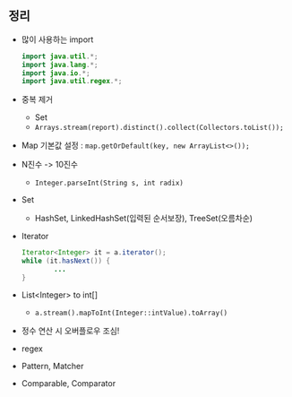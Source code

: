 ## 정리

- 많이 사용하는 import
  ```java
  import java.util.*;
  import java.lang.*;
  import java.io.*;
  import java.util.regex.*;
  ```

- 중복 제거
    - Set
    - `Arrays.stream(report).distinct().collect(Collectors.toList());`

- Map 기본값 설정 : `map.getOrDefault(key, new ArrayList<>());`

- N진수 -> 10진수
  - `Integer.parseInt(String s, int radix)`

- Set
  - HashSet, LinkedHashSet(입력된 순서보장), TreeSet(오름차순)

- Iterator
  ```java
  Iterator<Integer> it = a.iterator();
  while (it.hasNext()) {
          ...
  }
  ```

- List\<Integer\> to int\[\]
  - `a.stream().mapToInt(Integer::intValue).toArray()`

- 정수 연산 시 오버플로우 조심!

- regex
- Pattern, Matcher
- Comparable, Comparator